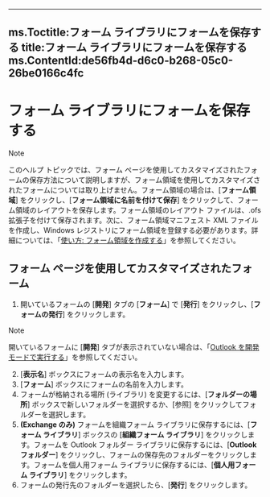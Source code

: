 

---
ms.Toctitle:フォーム ライブラリにフォームを保存する
title:フォーム ライブラリにフォームを保存する
ms.ContentId:de56fb4d-d6c0-b268-05c0-26be0166c4fc
---
# フォーム ライブラリにフォームを保存する





>[!NOTE]
>このヘルプ トピックでは、フォーム ページを使用してカスタマイズされたフォームの保存方法について説明しますが、フォーム領域を使用してカスタマイズされたフォームについては取り上げません。フォーム領域の場合は、[**フォーム領域**] をクリックし、[**フォーム領域に名前を付けて保存**] をクリックして、フォーム領域のレイアウトを保存します。フォーム領域のレイアウト ファイルは、.ofs 拡張子を付けて保存されます。次に、フォーム領域マニフェスト XML ファイルを作成し、Windows レジストリにフォーム領域を登録する必要があります。詳細については、「[使い方: フォーム領域を作成する](695b95a5-c795-cb4a-8d35-ba12b0007b1f.md)」を参照してください。



## フォーム ページを使用してカスタマイズされたフォーム

1. 開いているフォームの [**開発**] タブの [**フォーム**] で [**発行**] をクリックし、[**フォームの発行**] をクリックします。

>[!NOTE]
>開いているフォームに [**開発**] タブが表示されていない場合は、「[Outlook を開発モードで実行する](8f81b1ce-333d-d9be-2af7-cfc65bf15e22.md)」を参照してください。


2. [**表示名**] ボックスにフォームの表示名を入力します。
3. [**フォーム**] ボックスにフォームの名前を入力します。
4. フォームが格納される場所 (ライブラリ) を変更するには、[**フォルダーの場所**] ボックスで新しいフォルダーを選択するか、[参照] をクリックしてフォルダーを選択します。
5. **(Exchange のみ)** フォームを組織フォーム ライブラリに保存するには、[**フォーム ライブラリ**] ボックスの [**組織フォーム ライブラリ**] をクリックします。フォームを Outlook フォルダー ライブラリに保存するには、[**Outlook フォルダー**] をクリックし、フォームの保存先のフォルダーをクリックします。フォームを個人用フォーム ライブラリに保存するには、[**個人用フォーム ライブラリ**] をクリックします。
6. フォームの発行先のフォルダーを選択したら、[**発行**] をクリックします。





